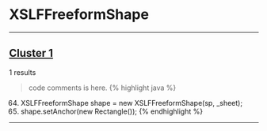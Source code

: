 # XSLFFreeformShape

***

## [Cluster 1](./1)
1 results
> code comments is here.
{% highlight java %}
64. XSLFFreeformShape shape = new XSLFFreeformShape(sp, _sheet);
65. shape.setAnchor(new Rectangle());
{% endhighlight %}

***

